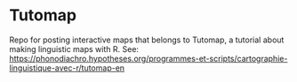 # Tutomap
Repo for posting interactive maps that belongs to Tutomap, a tutorial about making linguistic maps with R. See: https://phonodiachro.hypotheses.org/programmes-et-scripts/cartographie-linguistique-avec-r/tutomap-en
